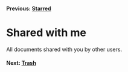 #### Previous: [Starred](./starred.md)

# Shared with me

All documents shared with you by other users.

#### Next: [Trash](./trash.md)